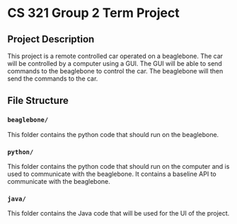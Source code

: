 # CS 321 Group 2 Term Project

## Project Description

This project is a remote controlled car operated on a beaglebone. The car will be controlled by a computer using a GUI. The GUI will be able to send commands to the beaglebone to control the car. The beaglebone will then send the commands to the car.

## File Structure

### `beaglebone/`

This folder contains the python code that should run on the beaglebone.

### `python/`

This folder contains the python code that should run on the computer and is used to communicate with the beaglebone. It contains a baseline API to communicate with the beaglebone.

### `java/`

This folder contains the Java code that will be used for the UI of the project.